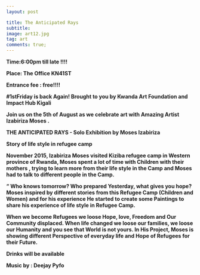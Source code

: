 ```yaml
---
layout: post

title: The Anticipated Rays
subtitle:
image: art12.jpg
tag: art
comments: true;
---
```




<strong>Time:6:00pm till late !!!!

<strong>Place: The Office KN41ST

<strong>Entrance fee : free!!!!

#1stFriday is back Again! Brought to you by Kwanda Art Foundation and Impact Hub Kigali

Join us on the 5th of August as we celebrate art with Amazing Artist Izabiriza Moses .

THE ANTICIPATED RAYS - Solo Exhibition by Moses Izabiriza

Story of life style in refugee camp

November 2015, Izabiriza Moses visited Kiziba refugee camp in Western province of Rwanda, Moses spent a lot of time with Children with their mothers , trying to learn more from their life style in the Camp and Moses had to talk to different people in the Camp.

“ Who knows tomorrow? Who prepared Yesterday, what gives you hope? Moses inspired by different stories from this Refugee Camp (Children and Women) and for his experience He started to create some Paintings to share his experience of life style in Refugee Camp.

When we become Refugees we loose Hope, love, Freedom and Our Community displaced. When life changed we loose our families, we loose our Humanity and you see that World is not yours.
In His Project, Moses is showing different Perspective of everyday life and Hope of Refugees for their Future.

Drinks will be available

Music by : Deejay Pyfo
